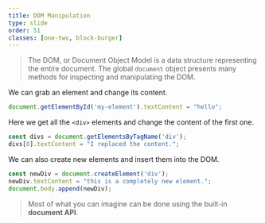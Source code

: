 ```yaml
---
title: DOM Manipulation
type: slide
order: 51
classes: [one-two, block-burger]
---
```


> The DOM, or Document Object Model is a data structure representing the entire document.
> The global `document` object presents many methods for inspecting and manipulating the DOM.

We can grab an element and change its content. 

```js
document.getElementById('my-element').textContent = "hello";
```

Here we get all the `<div>` elements and change the content of the first one.

```js
const divs = document.getElementsByTagName('div');
divs[0].textContent = "I replaced the content.";
```

We can also create new elements and insert them into the DOM.

```js
const newDiv = document.createElement('div');
newDiv.textContent = "this is a completely new element.";
document.body.append(newDiv);
```

> Most of what you can imagine can be done using the built-in **document API**.